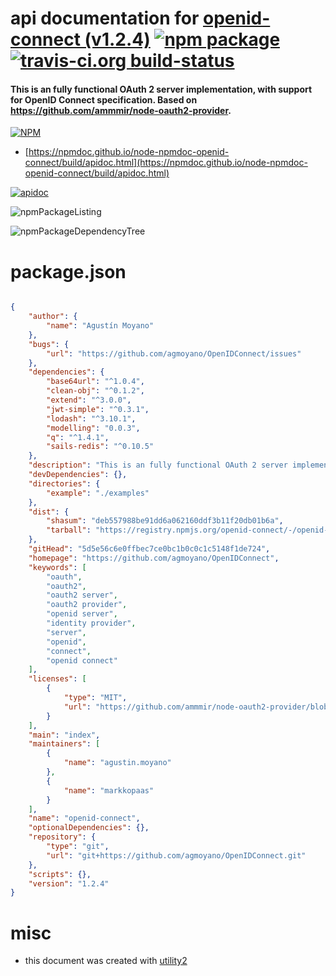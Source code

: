 # api documentation for  [openid-connect (v1.2.4)](https://github.com/agmoyano/OpenIDConnect)  [![npm package](https://img.shields.io/npm/v/npmdoc-openid-connect.svg?style=flat-square)](https://www.npmjs.org/package/npmdoc-openid-connect) [![travis-ci.org build-status](https://api.travis-ci.org/npmdoc/node-npmdoc-openid-connect.svg)](https://travis-ci.org/npmdoc/node-npmdoc-openid-connect)
#### This is an fully functional OAuth 2 server implementation, with support for OpenID Connect specification. Based on https://github.com/ammmir/node-oauth2-provider.

[![NPM](https://nodei.co/npm/openid-connect.png?downloads=true&downloadRank=true&stars=true)](https://www.npmjs.com/package/openid-connect)

- [https://npmdoc.github.io/node-npmdoc-openid-connect/build/apidoc.html](https://npmdoc.github.io/node-npmdoc-openid-connect/build/apidoc.html)

[![apidoc](https://npmdoc.github.io/node-npmdoc-openid-connect/build/screenCapture.buildCi.browser.%252Ftmp%252Fbuild%252Fapidoc.html.png)](https://npmdoc.github.io/node-npmdoc-openid-connect/build/apidoc.html)

![npmPackageListing](https://npmdoc.github.io/node-npmdoc-openid-connect/build/screenCapture.npmPackageListing.svg)

![npmPackageDependencyTree](https://npmdoc.github.io/node-npmdoc-openid-connect/build/screenCapture.npmPackageDependencyTree.svg)



# package.json

```json

{
    "author": {
        "name": "Agustín Moyano"
    },
    "bugs": {
        "url": "https://github.com/agmoyano/OpenIDConnect/issues"
    },
    "dependencies": {
        "base64url": "^1.0.4",
        "clean-obj": "^0.1.2",
        "extend": "^3.0.0",
        "jwt-simple": "^0.3.1",
        "lodash": "^3.10.1",
        "modelling": "0.0.3",
        "q": "^1.4.1",
        "sails-redis": "^0.10.5"
    },
    "description": "This is an fully functional OAuth 2 server implementation, with support for OpenID Connect specification. Based on https://github.com/ammmir/node-oauth2-provider.",
    "devDependencies": {},
    "directories": {
        "example": "./examples"
    },
    "dist": {
        "shasum": "deb557988be91dd6a062160ddf3b11f20db01b6a",
        "tarball": "https://registry.npmjs.org/openid-connect/-/openid-connect-1.2.4.tgz"
    },
    "gitHead": "5d5e56c6e0ffbec7ce0bc1b0c0c1c5148f1de724",
    "homepage": "https://github.com/agmoyano/OpenIDConnect",
    "keywords": [
        "oauth",
        "oauth2",
        "oauth2 server",
        "oauth2 provider",
        "openid server",
        "identity provider",
        "server",
        "openid",
        "connect",
        "openid connect"
    ],
    "licenses": [
        {
            "type": "MIT",
            "url": "https://github.com/ammmir/node-oauth2-provider/blob/master/LICENSE"
        }
    ],
    "main": "index",
    "maintainers": [
        {
            "name": "agustin.moyano"
        },
        {
            "name": "markkopaas"
        }
    ],
    "name": "openid-connect",
    "optionalDependencies": {},
    "repository": {
        "type": "git",
        "url": "git+https://github.com/agmoyano/OpenIDConnect.git"
    },
    "scripts": {},
    "version": "1.2.4"
}
```



# misc
- this document was created with [utility2](https://github.com/kaizhu256/node-utility2)
